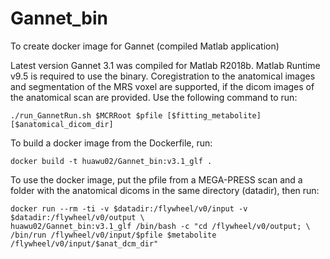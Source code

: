 # Gannet_bin
To create docker image for Gannet (compiled Matlab application)

Latest version Gannet 3.1 was compiled for Matlab R2018b. Matlab Runtime v9.5 is required to use the binary. Coregistration to the anatomical images and segmentation of the MRS voxel are supported, if the dicom images of the anatomical scan are provided. Use the following command to run:

```
./run_GannetRun.sh $MCRRoot $pfile [$fitting_metabolite] [$anatomical_dicom_dir]
```

To build a docker image from the Dockerfile, run:

```
docker build -t huawu02/Gannet_bin:v3.1_glf .
``` 

To use the docker image, put the pfile from a MEGA-PRESS scan and a folder with the anatomical dicoms in the same directory (datadir), then run:

```
docker run --rm -ti -v $datadir:/flywheel/v0/input -v $datadir:/flywheel/v0/output \
huawu02/Gannet_bin:v3.1_glf /bin/bash -c "cd /flywheel/v0/output; \
/bin/run /flywheel/v0/input/$pfile $metabolite /flywheel/v0/input/$anat_dcm_dir"
```
